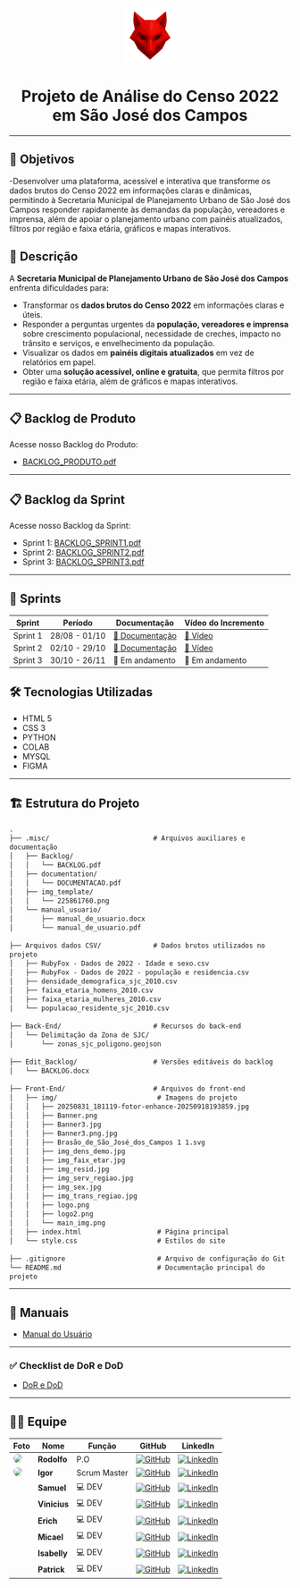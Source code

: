 <div align="center">
  <img src=".misc/img_template/logo/225861760.png" alt="Logo do Projeto" width="100"/>
</div>

<h1 align="center">Projeto de Análise do Censo 2022 em São José dos Campos</h1>

---
## 📝 Objetivos

-Desenvolver uma plataforma, acessível e interativa que transforme os dados brutos do Censo 2022 em informações claras e dinâmicas, permitindo à Secretaria Municipal de Planejamento Urbano de São José dos Campos responder rapidamente às demandas da população, vereadores e imprensa, além de apoiar o planejamento urbano com painéis atualizados, filtros por região e faixa etária, gráficos e mapas interativos.

## 📝 Descrição

A **Secretaria Municipal de Planejamento Urbano de São José dos Campos** enfrenta dificuldades para:

- Transformar os **dados brutos do Censo 2022** em informações claras e úteis.  
- Responder a perguntas urgentes da **população, vereadores e imprensa** sobre crescimento populacional, necessidade de creches, impacto no trânsito e serviços, e envelhecimento da população.  
- Visualizar os dados em **painéis digitais atualizados** em vez de relatórios em papel.  
- Obter uma **solução acessível, online e gratuita**, que permita filtros por região e faixa etária, além de gráficos e mapas interativos.  

---

## 📋 Backlog de Produto
Acesse nosso Backlog do Produto:

- [BACKLOG_PRODUTO.pdf](.misc/Documento/Backlog/produto.pdf)  

---

## 📋 Backlog da Sprint
Acesse nosso Backlog da Sprint:

- Sprint 1: [BACKLOG_SPRINT1.pdf]()
- Sprint 2: [BACKLOG_SPRINT2.pdf]()
- Sprint 3: [BACKLOG_SPRINT3.pdf]()

---

## 🔄 Sprints
| Sprint | Período | Documentação | Vídeo do Incremento |
|--------|----------|--------------|----------------------|
| Sprint 1 | 28/08 - 01/10 | [📄 Documentação](.misc/documentation/DOCUMENTACAO.pdf) | [🎥 Vídeo](https://youtu.be/OJqbYAD24U8?si=e6Kiaabpx0eN0w8K) |
| Sprint 2 | 02/10 - 29/10 | [📄 Documentação](.misc/documentation/DOCUMENTACAO.pdf) | [🎥 Vídeo]() |
| Sprint 3 | 30/10 - 26/11 | 🚧 Em andamento | 🚧 Em andamento |

## 🛠 Tecnologias Utilizadas
- HTML 5
- CSS 3
- PYTHON
- COLAB
- MYSQL
- FIGMA

---

## 🏗 Estrutura do Projeto

```plaintext
.
├── .misc/                          # Arquivos auxiliares e documentação
│   ├── Backlog/
│   │   └── BACKLOG.pdf
│   ├── documentation/
│   │   └── DOCUMENTACAO.pdf
│   ├── img_template/
│   │   └── 225861760.png
│   └── manual_usuario/
│       ├── manual_de_usuario.docx
│       └── manual_de_usuario.pdf

├── Arquivos dados CSV/             # Dados brutos utilizados no projeto
│   ├── RubyFox - Dados de 2022 - Idade e sexo.csv
│   ├── RubyFox - Dados de 2022 - população e residencia.csv
│   ├── densidade_demografica_sjc_2010.csv
│   ├── faixa_etaria_homens_2010.csv
│   ├── faixa_etaria_mulheres_2010.csv
│   └── populacao_residente_sjc_2010.csv

├── Back-End/                       # Recursos do back-end
│   └── Delimitação da Zona de SJC/
│       └── zonas_sjc_poligono.geojson

├── Edit_Backlog/                   # Versões editáveis do backlog
│   └── BACKLOG.docx

├── Front-End/                      # Arquivos do front-end
│   ├── img/                         # Imagens do projeto
│   │   ├── 20250831_181119-fotor-enhance-20250918193859.jpg
│   │   ├── Banner.png
│   │   ├── Banner3.jpg
│   │   ├── Banner3.png.jpg
│   │   ├── Brasão_de_São_José_dos_Campos 1 1.svg
│   │   ├── img_dens_demo.jpg
│   │   ├── img_faix_etar.jpg
│   │   ├── img_resid.jpg
│   │   ├── img_serv_regiao.jpg
│   │   ├── img_sex.jpg
│   │   ├── img_trans_regiao.jpg
│   │   ├── logo.png
│   │   ├── logo2.png
│   │   └── main_img.png
│   ├── index.html                   # Página principal
│   └── style.css                    # Estilos do site

├── .gitignore                       # Arquivo de configuração do Git
└── README.md                        # Documentação principal do projeto
```

---

## 📖 Manuais
- [Manual do Usuário](.misc/manual_usuario/manual_de_usuario.pdf)  

---

### ✅ Checklist de DoR e DoD
- [DoR e DoD](.misc/Documento/Dor_Dod/documento_dod_dor.pdf)  

---

## 👨‍💻 Equipe

<div align="center">

| Foto | Nome | Função | GitHub | LinkedIn |
|------|------|--------|--------|----------|
| <img src="WhatsApp Image 2025-10-27 at 20.37.47" width="100" style="border-radius:50%"/> | **Rodolfo** |  P.O | [![GitHub](https://img.shields.io/badge/-GitHub-black?style=flat-square&logo=github)](https://github.com/teuusuario) | [![LinkedIn](https://img.shields.io/badge/-LinkedIn-blue?style=flat-square&logo=linkedin)](https://linkedin.com/in/teulinkedin) |
| <img src="WhatsApp Image 2025-10-27 at 18.47.01" width="100" style="border-radius:50%"/> | **Igor** |  Scrum Master | [![GitHub](https://img.shields.io/badge/-GitHub-black?style=flat-square&logo=github)](https://github.com/IgorMartins0729) | [![LinkedIn](https://img.shields.io/badge/-LinkedIn-blue?style=flat-square&logo=linkedin)](https://www.linkedin.com/in/igormrtns/) |
| <img src="" width="100" style="border-radius:50%"/> | **Samuel** | 💻 DEV | [![GitHub](https://img.shields.io/badge/-GitHub-black?style=flat-square&logo=github)](https://github.com/Rlopes2005) | [![LinkedIn](https://img.shields.io/badge/-LinkedIn-blue?style=flat-square&logo=linkedin)](https://www.linkedin.com/in/samuel-lopes-6b2492287/) |
| <img src="" width="100" style="border-radius:50%"/> | **Vinicius** | 💻 DEV | [![GitHub](https://img.shields.io/badge/-GitHub-black?style=flat-square&logo=github)](https://github.com/usuario3) | [![LinkedIn](https://img.shields.io/badge/-LinkedIn-blue?style=flat-square&logo=linkedin)](https://linkedin.com/in/usuario3) |
| <img src="" width="100" style="border-radius:50%"/> | **Erich** | 💻 DEV | [![GitHub](https://img.shields.io/badge/-GitHub-black?style=flat-square&logo=github)](https://github.com/usuario3) | [![LinkedIn](https://img.shields.io/badge/-LinkedIn-blue?style=flat-square&logo=linkedin)](https://linkedin.com/in/usuario3) |
| <img src="" width="100" style="border-radius:50%"/> | **Micael** | 💻 DEV | [![GitHub](https://img.shields.io/badge/-GitHub-black?style=flat-square&logo=github)](https://github.com/usuario3) | [![LinkedIn](https://img.shields.io/badge/-LinkedIn-blue?style=flat-square&logo=linkedin)](https://linkedin.com/in/usuario3) |
| <img src="" width="100" style="border-radius:50%"/> | **Isabelly** | 💻 DEV | [![GitHub](https://img.shields.io/badge/-GitHub-black?style=flat-square&logo=github)](https://github.com/usuario3) | [![LinkedIn](https://img.shields.io/badge/-LinkedIn-blue?style=flat-square&logo=linkedin)](https://linkedin.com/in/usuario3) |
| <img src="" width="100" style="border-radius:50%"/> | **Patrick** | 💻 DEV | [![GitHub](https://img.shields.io/badge/-GitHub-black?style=flat-square&logo=github)](https://github.com/usuario3) | [![LinkedIn](https://img.shields.io/badge/-LinkedIn-blue?style=flat-square&logo=linkedin)](https://linkedin.com/in/usuario3) |

</div>

